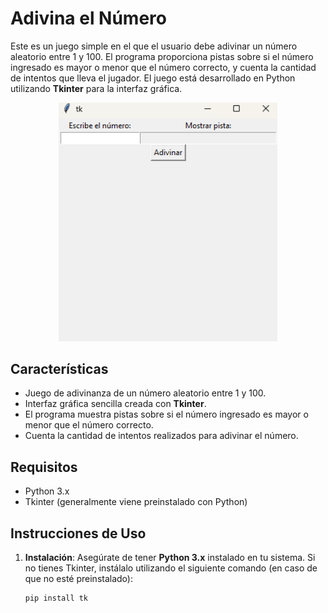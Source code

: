 # Adivina el Número

Este es un juego simple en el que el usuario debe adivinar un número aleatorio entre 1 y 100. El programa proporciona pistas sobre si el número ingresado es mayor o menor que el número correcto, y cuenta la cantidad de intentos que lleva el jugador. El juego está desarrollado en Python utilizando **Tkinter** para la interfaz gráfica.

<p align="center">
  <img src="screenshot.png" alt="Adivina el Número" width="350">
</p>



## Características

- Juego de adivinanza de un número aleatorio entre 1 y 100.
- Interfaz gráfica sencilla creada con **Tkinter**.
- El programa muestra pistas sobre si el número ingresado es mayor o menor que el número correcto.
- Cuenta la cantidad de intentos realizados para adivinar el número.

## Requisitos

- Python 3.x
- Tkinter (generalmente viene preinstalado con Python)

## Instrucciones de Uso

1. **Instalación**: Asegúrate de tener **Python 3.x** instalado en tu sistema. Si no tienes Tkinter, instálalo utilizando el siguiente comando (en caso de que no esté preinstalado):

   ```bash
   pip install tk

